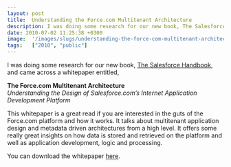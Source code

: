 ```yaml
---
layout: post
title:  Understanding the Force.com Multitenant Architecture
description: I was doing some research for our new book, The Salesforce Handbook , and came across a whitepaper entitled,  The Force.com Multitenant Architecture  Understanding the Design of Salesforce.com’s Internet Application Development Platform  This whitepaper is a great read if you are interested in the guts of the Force.com platform and how it works. It talks about multitenant application design and metadata driven architectures from a high level. It offers some really great insights on how data is s
date: 2010-07-02 11:25:38 +0300
image:  '/images/slugs/understanding-the-force-com-multitenant-architecture.jpg'
tags:   ["2010", "public"]
---
```

<p style="clear: both">I was doing some research for our new book, <a href="http://salesforcehandbook.wordpress.com/" target="_blank">The Salesforce Handbook</a>, and came across a whitepaper entitled,</p><p style="clear: both"><strong>The Force.com Multitenant Architecture </strong><br /><em>Understanding the Design of Salesforce.com’s Internet Application Development Platform</em></p><p style="clear: both">This whitepaper is a great read if you are interested in the guts of the Force.com platform and how it works. It talks about multitenant application design and metadata driven architectures from a high level. It offers some really great insights on how data is stored and retrieved on the platform and well as application development, logic and processing.</p><p style="clear: both">You can download the whitepaper <a href="http://wiki.developerforce.com/index.php/Multi_Tenant_Architecture " target="_blank">here</a>. </p><br class="final-break" style="clear: both" />
